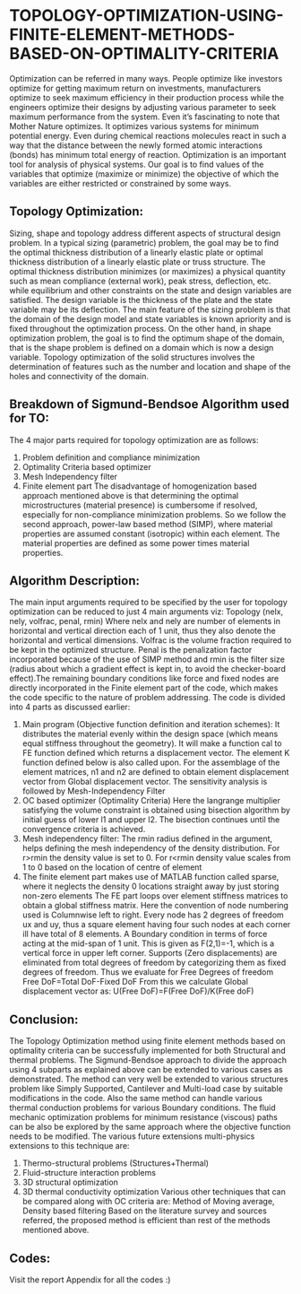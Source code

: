 # TOPOLOGY-OPTIMIZATION-USING-FINITE-ELEMENT-METHODS-BASED-ON-OPTIMALITY-CRITERIA
Optimization can be referred in many ways. People optimize like investors optimize for getting maximum return on investments, manufacturers optimize to seek maximum efficiency in their production process while the engineers optimize their designs by adjusting various parameter to seek maximum performance from the system.
Even it’s fascinating to note that Mother Nature optimizes. It optimizes various systems for minimum potential energy. Even during chemical reactions molecules react in such a way that the distance between the newly formed atomic interactions (bonds) has minimum total energy of reaction.
Optimization is an important tool for analysis of physical systems. Our goal is to find values of the variables that optimize (maximize or minimize) the objective of which the variables are either restricted or constrained by some ways.


## Topology Optimization:
Sizing, shape and topology address different aspects of structural design problem. In a typical sizing (parametric) problem, the goal may be to find the optimal thickness distribution of a linearly elastic plate or optimal thickness distribution of a linearly elastic plate or truss structure. The optimal thickness distribution minimizes (or maximizes) a physical quantity such as mean compliance (external work), peak stress, deflection, etc. while equilibrium and other constraints on the state and design variables are satisfied. The design variable is the thickness of the plate and the state variable may be its deflection. The main feature of the sizing problem is that the domain of the design model and state variables is known apriority and is fixed throughout the optimization process. On the other hand, in shape optimization problem, the goal is to find the optimum shape of the domain, that is the shape problem is defined on a domain which is now a design variable. Topology optimization of the solid structures involves the determination of features such as the number and location and shape of the holes and connectivity of the domain.

## Breakdown of Sigmund-Bendsoe Algorithm used for TO:
The 4 major parts required for topology optimization are as follows:
1. Problem definition and compliance minimization
2. Optimality Criteria based optimizer
3. Mesh Independency filter
4. Finite element part
The disadvantage of homogenization based approach mentioned above is that determining the optimal microstructures (material presence) is cumbersome if resolved, especially for non-compliance minimization problems. So we follow the second approach, power-law based method (SIMP), where material properties are assumed constant (isotropic) within each element. The material properties are defined as some power times material properties.


## Algorithm Description:
The main input arguments required to be specified by the user for topology optimization can be reduced to just 4 main arguments viz:
Topology (nelx, nely, volfrac, penal, rmin)
Where nelx and nely are number of elements in horizontal and vertical direction each of 1 unit, thus they also denote the horizontal and vertical dimensions.
Volfrac is the volume fraction required to be kept in the optimized structure.
Penal is the penalization factor incorporated because of the use of SIMP method and rmin is the filter size (radius about which a gradient effect is kept in, to avoid the checker-board effect).The remaining boundary conditions like force and fixed nodes are directly incorporated in the Finite element part of the code, which makes the code specific to the nature of problem addressing.
The code is divided into 4 parts as discussed earlier:
1. Main program (Objective function definition and iteration schemes):
It distributes the material evenly within the design space (which means equal stiffness throughout the geometry). It will make a function cal to FE function defined which returns a displacement vector. The element K function defined below is also called upon. For the assemblage of the element matrices, n1 and n2 are defined to obtain element displacement vector from Global displacement vector. The sensitivity analysis is followed by Mesh-Independency Filter
2. OC based optimizer (Optimality Criteria)
Here the langrange multiplier satisfying the volume constraint is obtained using bisection algorithm by initial guess of lower l1 and upper l2. The bisection continues until the convergence criteria is achieved.
3. Mesh independency filter:
The rmin radius defined in the argument, helps defining the mesh independency of the density distribution. For r>rmin the density value is set to 0. For r<rmin density value scales from 1 to 0 based on the location of centre of element
4. The finite element part makes use of MATLAB function called sparse, where it neglects the density 0 locations straight away by just storing non-zero elements
The FE part loops over element stiffness matrices to obtain a global stiffness matrix. Here the convention of node numbering used is Columnwise left to right.
Every node has 2 degrees of freedom ux and uy, thus a square element having four such nodes at each corner ill have total of 8 elements.
A Boundary condition in terms of force acting at the mid-span of 1 unit. This is given as F(2,1)=-1, which is a vertical force in upper left corner.
Supports (Zero displacements) are eliminated from total degrees of freedom by categorizing them as fixed degrees of freedom.
Thus we evaluate for Free Degrees of freedom
Free DoF=Total DoF-Fixed DoF
From this we calculate Global displacement vector as:
U(Free DoF)=F(Free DoF)/K(Free doF)



## Conclusion:
The Topology Optimization method using finite element methods based on optimality criteria can be successfully implemented for both Structural and thermal problems.
The Sigmund-Bendsoe approach to divide the approach using 4 subparts as explained above can be extended to various cases as demonstrated.
The method can very well be extended to various structures problem like Simply Supported, Cantilever and Multi-load case by suitable modifications in the code.
Also the same method can handle various thermal conduction problems for various Boundary conditions. The fluid mechanic optimization problems for minimum resistance (viscous) paths can be also be explored by the same approach where the objective function needs to be modified.
The various future extensions multi-physics extensions to this technique are:
1. Thermo-structural problems (Structures+Thermal)
2. Fluid-structure interaction problems
3. 3D structural optimization
4. 3D thermal conductivity optimization
Various other techniques that can be compared along with OC criteria are:
Method of Moving average, Density based filtering
Based on the literature survey and sources referred, the proposed method is efficient than rest of the methods mentioned above.


## Codes:
Visit the report Appendix for all the codes :)

